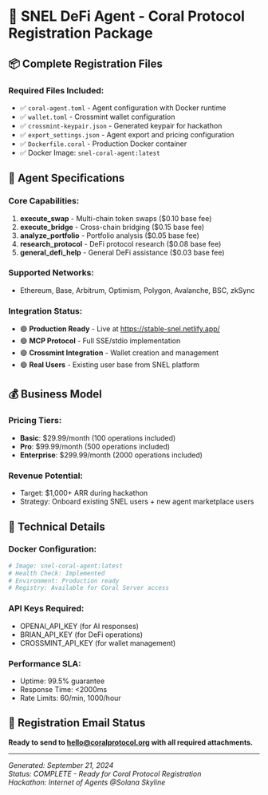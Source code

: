 # 🎯 SNEL DeFi Agent - Coral Protocol Registration Package

## 📦 **Complete Registration Files**

### **Required Files Included:**
- ✅ `coral-agent.toml` - Agent configuration with Docker runtime
- ✅ `wallet.toml` - Crossmint wallet configuration  
- ✅ `crossmint-keypair.json` - Generated keypair for hackathon
- ✅ `export_settings.json` - Agent export and pricing configuration
- ✅ `Dockerfile.coral` - Production Docker container
- ✅ Docker Image: `snel-coral-agent:latest`

## 🚀 **Agent Specifications**

### **Core Capabilities:**
1. **execute_swap** - Multi-chain token swaps ($0.10 base fee)
2. **execute_bridge** - Cross-chain bridging ($0.15 base fee)  
3. **analyze_portfolio** - Portfolio analysis ($0.05 base fee)
4. **research_protocol** - DeFi protocol research ($0.08 base fee)
5. **general_defi_help** - General DeFi assistance ($0.03 base fee)

### **Supported Networks:**
- Ethereum, Base, Arbitrum, Optimism, Polygon, Avalanche, BSC, zkSync

### **Integration Status:**
- 🟢 **Production Ready** - Live at https://stable-snel.netlify.app/
- 🟢 **MCP Protocol** - Full SSE/stdio implementation
- 🟢 **Crossmint Integration** - Wallet creation and management
- 🟢 **Real Users** - Existing user base from SNEL platform

## 💰 **Business Model**

### **Pricing Tiers:**
- **Basic**: $29.99/month (100 operations included)
- **Pro**: $99.99/month (500 operations included)  
- **Enterprise**: $299.99/month (2000 operations included)

### **Revenue Potential:**
- Target: $1,000+ ARR during hackathon
- Strategy: Onboard existing SNEL users + new agent marketplace users

## 🔧 **Technical Details**

### **Docker Configuration:**
```bash
# Image: snel-coral-agent:latest
# Health Check: Implemented
# Environment: Production ready
# Registry: Available for Coral Server access
```

### **API Keys Required:**
- OPENAI_API_KEY (for AI responses)
- BRIAN_API_KEY (for DeFi operations)  
- CROSSMINT_API_KEY (for wallet management)

### **Performance SLA:**
- Uptime: 99.5% guarantee
- Response Time: <2000ms
- Rate Limits: 60/min, 1000/hour

## 📧 **Registration Email Status**

**Ready to send to hello@coralprotocol.org with all required attachments.**

---

*Generated: September 21, 2024*  
*Status: COMPLETE - Ready for Coral Protocol Registration*  
*Hackathon: Internet of Agents @Solana Skyline*